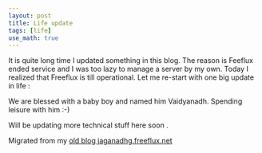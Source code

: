 ```yaml
---
layout: post
title: Life update
tags: [life]
use_math: true
---
```

It is quite long time I updated something in this blog. The reason is Feeflux ended service and I was too lazy to manage a server by my own. Today I realized that Freeflux is till operational. Let me re-start with one big update in life :

We are blessed with a baby boy and named him Vaidyanadh. Spending leisure with him :-)

Will be updating more technical stuff here soon .

Migrated from my [old blog jaganadhg.freeflux.net](https://web.archive.org/web/20160323193721/http://jaganadhg.freeflux.net/blog/archive/2015/01/15/life-update.html)
